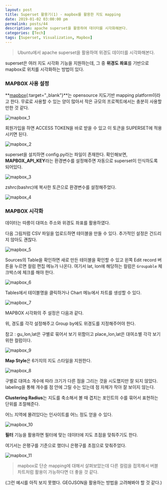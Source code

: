 ```yaml
---
layout: post
title: Superset 활용기(1) - mapbox를 활용한 지도 mapping
date: 2019-01-02 03:00:00 pm
permalink: posts/44
description: apache superset을 활용하여 데이터를 시각화해본다.
categories: [Tech]
tags: [Superset, Visualization, Mapbox]
---
```


> Ubuntu에서 apache superset을 활용하여 위경도 데이터를 시각화해본다.

superset은 여러 지도 시각화 기능을 지원하는데, 그 중 **위경도 좌표**를 기반으로 mapbox로 위치를 시각화하는 방법이 있다. 

### MAPBOX 사용 설정

**[mapbox](https://www.mapbox.com/){:target="_blank"}**는 opensource 지도기반 mapping platform이라고 한다. 무료로 사용할 수 있는 양이 많아서 작은 규모의 프로젝트에서는 충분히 사용할 만한 것 같다.

![mapbox_1]({{site.baseurl}}/assets/img/tech/mapbox_1.jpg)

회원가입을 하면 ACCESS TOKEN을 바로 받을 수 있고 이 토큰을 SUPERSET에 적용시키면 된다.

![mapbox_2]({{site.baseurl}}/assets/img/tech/mapbox_2.jpg)

superset을 설치하면 config.py라는 파일이 존재한다. 확인해보면, **MAPBOX_API_KEY**라는 환경변수를 설정해주면 자동으로 superset이 인식하도록 되어있다.

![mapbox_3]({{site.baseurl}}/assets/img/tech/mapbox_3.jpg)

zshrc(bashrc)에 복사한 토큰으로 환경변수를 설정해주었다.

![mapbox_4]({{site.baseurl}}/assets/img/tech/mapbox_4.jpg)

### MAPBOX 시각화

데이터는 따릉이 대여소 주소와 위경도 좌표를 활용하였다.

다음 그림처럼 CSV 파일을 업로드하면 테이블을 만들 수 있다. 추가적인 설정은 건드리지 않아도 괜찮다.

![mapbox_5]({{site.baseurl}}/assets/img/tech/mapbox_5.jpg)

Sources의 Table을 확인하면 새로 만든 테이블을 확인할 수 있고 왼쪽 Edit record 버튼을 누르면 컬럼 편집 메뉴가 나온다. 여기서 lat, lon에 해당하는 컬럼은 `Groupable` 체크박스에 체크를 해야 한다.

![mapbox_6]({{site.baseurl}}/assets/img/tech/mapbox_6.jpg)

Tables에서 테이블명을 클릭하거나 Chart 메뉴에서 차트를 생성할 수 있다.

![mapbox_7]({{site.baseurl}}/assets/img/tech/mapbox_7.jpg)

MAPBOX 시각화의 주 설정은 다음과 같다.

위, 경도를 각각 설정해주고 Group by에도 위경도를 지정해주어야 한다.

참고 : gu_lon,lat은 구별로 묶어서 보기 위함이고 place_lon,lat은 대여소별 각각 보기 위한 컬럼이다.

![mapbox_9]({{site.baseurl}}/assets/img/tech/mapbox_9.jpg)

**Map Style**은 6가지의 지도 스타일을 지원한다.

![mapbox_8]({{site.baseurl}}/assets/img/tech/mapbox_8.jpg)

구별로 대여소 개수에 따라 크기가 다른 점을 그리는 것을 시도했지만 잘 되지 않았다. labeling을 통해 개수를 점 안에 그릴 수는 있는데 점 자체가 작아 잘 보이지 않는다.

**Clustering Radius**는 지도를 축소해서 볼 때 겹치는 포인트의 수를 묶어서 표현하는 단위를 조절해준다.

어느 지역에 몰려있다는 인사이트를 어느 정도 얻을 수 있다.

![mapbox_10]({{site.baseurl}}/assets/img/tech/mapbox_10.jpg)

**필터** 기능을 활용하면 필터에 맞는 데이터에 지도 초점을 맞춰주기도 한다.

여기서는 은평구를 기준으로 했더니 은평구를 초점으로 맞춰주었다.

![mapbox_11]({{site.baseurl}}/assets/img/tech/mapbox_11.jpg)

> mapbox로 단순 mapping에 대해서 살펴보았는데 다른 컬럼을 접목해서 버블 차트처럼 활용이 가능하다면 더 좋을 것 같다.

(그런 예시를 아직 보지 못했다. GEOJSON을 활용하는 방법을 고려해봐야 할 것 같다.)
